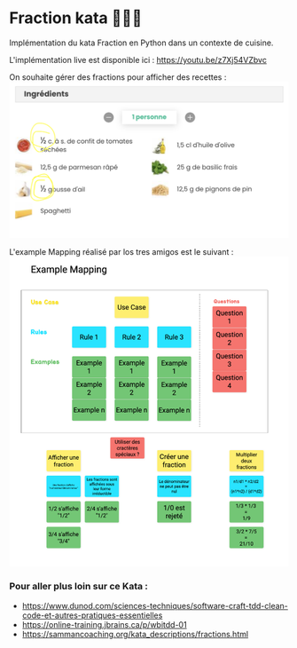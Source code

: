 # Fraction kata 🐍🧑‍🍳

Implémentation du kata Fraction en Python dans un contexte de cuisine.

L'implémentation live est disponible ici : https://youtu.be/z7Xj54VZbvc

On souhaite gérer des fractions pour afficher des recettes : 
![Contexte.png](Contexte.png)

L'example Mapping réalisé par los tres amigos est le suivant : 
![Example Mapping - Fraction.png](Example%20Mapping%20-%20Fraction.png)


### Pour aller plus loin sur ce Kata : 

- https://www.dunod.com/sciences-techniques/software-craft-tdd-clean-code-et-autres-pratiques-essentielles
- https://online-training.jbrains.ca/p/wbitdd-01
- https://sammancoaching.org/kata_descriptions/fractions.html
